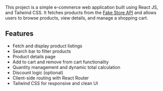 
This project is a simple e-commerce web application built using React JS,  and Tailwind CSS. It fetches products from the [Fake Store API](https://fakestoreapi.com/) and allows users to browse products, view details, and manage a shopping cart.

## Features

-  Fetch and display product listings
-  Search bar to filter products
-  Product details page
-  Add to cart and remove from cart functionality
-  Quantity management and dynamic total calculation
-  Discount logic (optional)
-  Client-side routing with React Router
-  Tailwind CSS for responsive and clean UI
